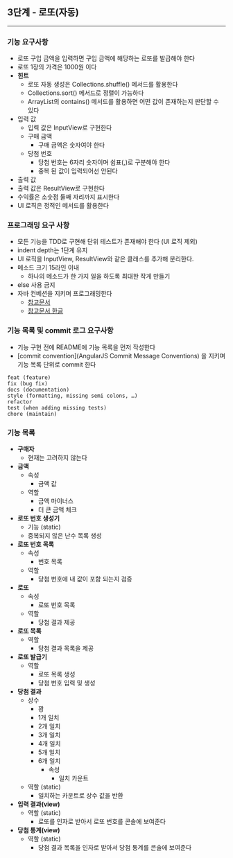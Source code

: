 ## 3단계 - 로또(자동)

-- --

### 기능 요구사항

* 로또 구입 금액을 입력하면 구입 금액에 해당하는 로또를 발급해야 한다
* 로또 1장의 가격은 1000원 이다
* **힌트**
    * 로또 자동 생성은 Collections.shuffle() 메서드를 활용한다
    * Collections.sort() 메서드로 정렬이 가능하다
    * ArrayList의 contains() 메서드를 활용하면 어떤 값이 존재하는지 판단할 수 있다
* 입력 값
  * 입력 값은 InputView로 구현한다 
  * 구매 금액
    * 구매 금액은 숫자여야 한다
  * 당첨 번호
    * 당첨 번호는 6자리 숫자이며 쉼표(,)로 구분해야 한다
    * 중복 된 값이 입력되어선 안된다
*  출력 값
  * 출력 값은 ResultView로 구현한다
  * 수익률은 소숫점 둘째 자리까지 표시한다
* UI 로직은 정적인 메서드를 활용한다

### 프로그래밍 요구 사항

* 모든 기능을 TDD로 구현해 단위 테스트가 존재해야 한다 (UI 로직 제외)
* indent depth는 1단계 유지
* UI 로직을 InputView, ResultView와 같은 클래스를 추가해 분리한다.
* 메소드 크기 15라인 이내
    * 하나의 메소드가 한 가지 일을 하도록 최대한 작게 만들기
* else 사용 금지
* 자바 컨베션을 지키며 프로그래밍한다
    * [참고문서](https://google.github.io/styleguide/javaguide.html)
    * [참고문서 한글](https://myeonguni.tistory.com/1596)

### 기능 목록 및 commit 로그 요구사항

* 기능 구현 전에 README에 기능 목록을 먼저 작성한다
* [commit convention](AngularJS Commit Message Conventions) 을 지키며 기능 목록 단위로 commit 한다

```
feat (feature)
fix (bug fix)
docs (documentation)
style (formatting, missing semi colons, …)
refactor
test (when adding missing tests)
chore (maintain) 
```

### 기능 목록

* **구매자**
    * 현재는 고려하지 않는다
* **금액**
  * 속성
    * 금액 값
  * 역할
    * 금액 마이너스
    * 더 큰 금액 체크
* **로또 번호 생성기**
  * 기능 (static)
  * 중복되지 않은 난수 목록 생성
* **로또 번호 목록**
  * 속성
    * 번호 목록
  * 역할
    * 당첨 번호에 내 값이 포함 되는지 검증
* **로또**
  * 속성
    * 로또 번호 목록
  * 역할
    * 당첨 결과 제공
* **로또 목록**
  * 역할
    * 당첨 결과 목록을 제공
* **로또 발급기**
  * 역할
    * 로또 목록 생성
    * 당첨 번호 입력 및 생성
* **당첨 결과**
  * 상수
    * 꽝
    * 1개 일치
    * 2개 일치
    * 3개 일치
    * 4개 일치
    * 5개 일치
    * 6개 일치
      * 속성
        * 일치 카운트
  * 역할 (static)
    * 일치하는 카운트로 상수 값을 반환 
* **입력 결과(view)**
  * 역할 (static)
    * 로또를 인자로 받아서 로또 번호를 콘솔에 보여준다
* **당첨 통계(view)**
  * 역할 (static)
    * 당첨 결과 목록을 인자로 받아서 당첨 통계를 콘솔에 보여준다